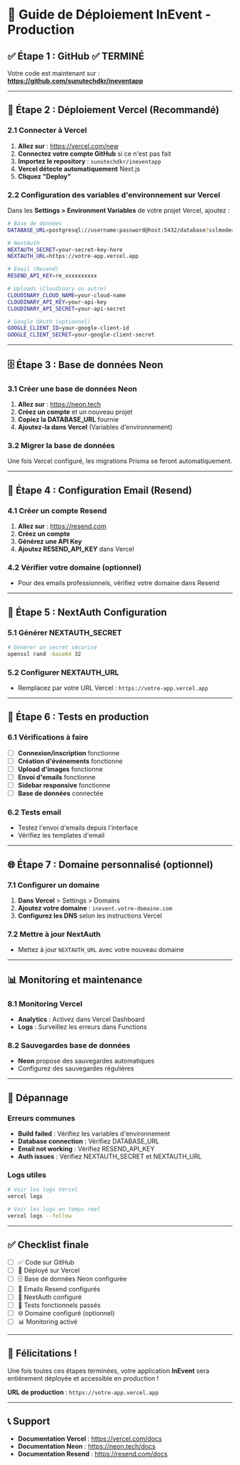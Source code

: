 # 🚀 Guide de Déploiement InEvent - Production

## ✅ Étape 1 : GitHub ✅ TERMINÉ
Votre code est maintenant sur : **https://github.com/sunutechdkr/ineventapp**

---

## 🚀 Étape 2 : Déploiement Vercel (Recommandé)

### 2.1 Connecter à Vercel
1. **Allez sur** : https://vercel.com/new
2. **Connectez votre compte GitHub** si ce n'est pas fait
3. **Importez le repository** : `sunutechdkr/ineventapp`
4. **Vercel détecte automatiquement** Next.js
5. **Cliquez "Deploy"**

### 2.2 Configuration des variables d'environnement sur Vercel

Dans les **Settings > Environment Variables** de votre projet Vercel, ajoutez :

```bash
# Base de données
DATABASE_URL=postgresql://username:password@host:5432/database?sslmode=require

# NextAuth
NEXTAUTH_SECRET=your-secret-key-here
NEXTAUTH_URL=https://votre-app.vercel.app

# Email (Resend)
RESEND_API_KEY=re_xxxxxxxxxx

# Uploads (Cloudinary ou autre)
CLOUDINARY_CLOUD_NAME=your-cloud-name
CLOUDINARY_API_KEY=your-api-key
CLOUDINARY_API_SECRET=your-api-secret

# Google OAuth (optionnel)
GOOGLE_CLIENT_ID=your-google-client-id
GOOGLE_CLIENT_SECRET=your-google-client-secret
```

---

## 🗄️ Étape 3 : Base de données Neon

### 3.1 Créer une base de données Neon
1. **Allez sur** : https://neon.tech
2. **Créez un compte** et un nouveau projet
3. **Copiez la DATABASE_URL** fournie
4. **Ajoutez-la dans Vercel** (Variables d'environnement)

### 3.2 Migrer la base de données
Une fois Vercel configuré, les migrations Prisma se feront automatiquement.

---

## 📧 Étape 4 : Configuration Email (Resend)

### 4.1 Créer un compte Resend
1. **Allez sur** : https://resend.com
2. **Créez un compte**
3. **Générez une API Key**
4. **Ajoutez RESEND_API_KEY** dans Vercel

### 4.2 Vérifier votre domaine (optionnel)
- Pour des emails professionnels, vérifiez votre domaine dans Resend

---

## 🔐 Étape 5 : NextAuth Configuration

### 5.1 Générer NEXTAUTH_SECRET
```bash
# Générer un secret sécurisé
openssl rand -base64 32
```

### 5.2 Configurer NEXTAUTH_URL
- Remplacez par votre URL Vercel : `https://votre-app.vercel.app`

---

## 🎯 Étape 6 : Tests en production

### 6.1 Vérifications à faire
- [ ] **Connexion/inscription** fonctionne
- [ ] **Création d'événements** fonctionne
- [ ] **Upload d'images** fonctionne
- [ ] **Envoi d'emails** fonctionne
- [ ] **Sidebar responsive** fonctionne
- [ ] **Base de données** connectée

### 6.2 Tests email
- Testez l'envoi d'emails depuis l'interface
- Vérifiez les templates d'email

---

## 🌐 Étape 7 : Domaine personnalisé (optionnel)

### 7.1 Configurer un domaine
1. **Dans Vercel** > Settings > Domains
2. **Ajoutez votre domaine** : `inevent.votre-domaine.com`
3. **Configurez les DNS** selon les instructions Vercel

### 7.2 Mettre à jour NextAuth
- Mettez à jour `NEXTAUTH_URL` avec votre nouveau domaine

---

## 📊 Monitoring et maintenance

### 8.1 Monitoring Vercel
- **Analytics** : Activez dans Vercel Dashboard
- **Logs** : Surveillez les erreurs dans Functions

### 8.2 Sauvegardes base de données
- **Neon** propose des sauvegardes automatiques
- Configurez des sauvegardes régulières

---

## 🚨 Dépannage

### Erreurs communes
- **Build failed** : Vérifiez les variables d'environnement
- **Database connection** : Vérifiez DATABASE_URL
- **Email not working** : Vérifiez RESEND_API_KEY
- **Auth issues** : Vérifiez NEXTAUTH_SECRET et NEXTAUTH_URL

### Logs utiles
```bash
# Voir les logs Vercel
vercel logs

# Voir les logs en temps réel
vercel logs --follow
```

---

## ✅ Checklist finale

- [ ] ✅ Code sur GitHub
- [ ] 🚀 Déployé sur Vercel
- [ ] 🗄️ Base de données Neon configurée
- [ ] 📧 Emails Resend configurés
- [ ] 🔐 NextAuth configuré
- [ ] 🎯 Tests fonctionnels passés
- [ ] 🌐 Domaine configuré (optionnel)
- [ ] 📊 Monitoring activé

---

## 🎉 Félicitations !

Une fois toutes ces étapes terminées, votre application **InEvent** sera entièrement déployée et accessible en production !

**URL de production** : `https://votre-app.vercel.app`

---

## 📞 Support

- **Documentation Vercel** : https://vercel.com/docs
- **Documentation Neon** : https://neon.tech/docs
- **Documentation Resend** : https://resend.com/docs 